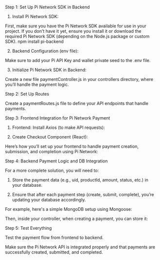 Step 1: Set Up Pi Network SDK in Backend

1. Install Pi Network SDK:



First, make sure you have the Pi Network SDK available for use in your project. If you don't have it yet, ensure you install it or download the required Pi Network SDK (depending on the Node.js package or custom SDK).
npm install pi-backend

2. Backend Configuration (env file):



Make sure to add your Pi API Key and wallet private seed to the .env file.

3. Initialize Pi Network SDK in Backend:



Create a new file paymentController.js in your controllers directory, where you’ll handle the payment logic.

Step 2: Set Up Routes

Create a paymentRoutes.js file to define your API endpoints that handle payments.

Step 3: Frontend Integration for Pi Network Payment

1. Frontend: Install Axios (to make API requests):


2. Create Checkout Component (React):



Here’s how you’ll set up your frontend to handle payment creation, submission, and completion using Pi Network:


Step 4: Backend Payment Logic and DB Integration

For a more complete solution, you will need to:

1. Store the payment data (e.g., uid, productId, amount, status, etc.) in your database.


2. Ensure that after each payment step (create, submit, complete), you’re updating your database accordingly.



For example, here's a simple MongoDB setup using Mongoose:

Then, inside your controller, when creating a payment, you can store it:

Step 5: Test Everything

Test the payment flow from frontend to backend.

Make sure the Pi Network API is integrated properly and that payments are successfully created, submitted, and completed.
